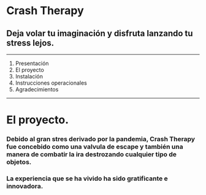 # Crash Therapy
## Deja volar tu imaginación y disfruta lanzando tu stress lejos.
***
1. Presentación
2. El proyecto
3. Instalación
4. Instrucciones operacionales
5. Agradecimientos
***
# El proyecto.
### Debido al gran stres derivado por la pandemia, Crash Therapy fue concebido como una valvula de escape y también una manera de combatir la ira destrozando cualquier tipo de objetos.
### La experiencia que se ha vivido ha sido gratificante e innovadora. 
